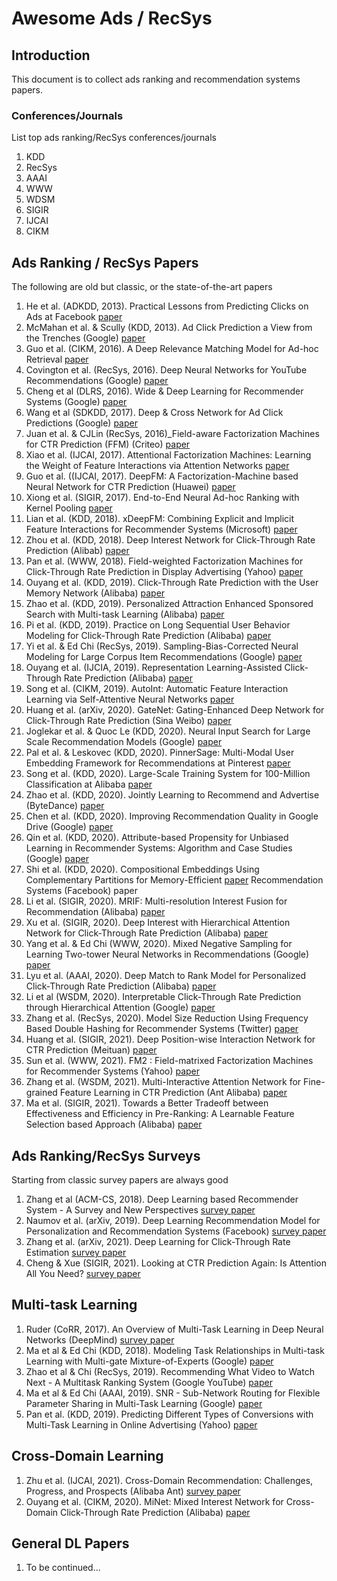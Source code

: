 # Awesome Ads / RecSys

## Introduction

This document is to collect ads ranking and recommendation systems papers.

### Conferences/Journals

List top ads ranking/RecSys conferences/journals

1. KDD
2. RecSys
3. AAAI
4. WWW
5. WDSM
6. SIGIR
7. IJCAI
8. CIKM

## Ads Ranking / RecSys Papers

The following are old but classic, or the state-of-the-art papers

1. He et al. (ADKDD, 2013). Practical Lessons from Predicting Clicks on Ads at Facebook [paper](https://research.fb.com/wp-content/uploads/2016/11/practical-lessons-from-predicting-clicks-on-ads-at-facebook.pdf)
2. McMahan et al. & Scully (KDD, 2013). Ad Click Prediction a View from the Trenches (Google) [paper](https://static.googleusercontent.com/media/research.google.com/en//pubs/archive/41159.pdf)
3. Guo et al. (CIKM, 2016). A Deep Relevance Matching Model for Ad-hoc Retrieval [paper](https://arxiv.org/pdf/1711.08611.pdf)
4. Covington et al. (RecSys, 2016). Deep Neural Networks for YouTube Recommendations (Google) [paper](https://static.googleusercontent.com/media/research.google.com/en//pubs/archive/45530.pdf)
5. Cheng et al (DLRS, 2016). Wide & Deep Learning for Recommender Systems (Google) [paper](https://arxiv.org/pdf/1606.07792.pdf)
6. Wang et al (SDKDD, 2017). Deep & Cross Network for Ad Click Predictions (Google) [paper](https://dl.acm.org/doi/pdf/10.1145/3124749.3124754)
7. Juan et al. & CJLin (RecSys, 2016)_Field-aware Factorization Machines for CTR Prediction (FFM) (Criteo) [paper](https://www.csie.ntu.edu.tw/~cjlin/papers/ffm.pdf)
8. Xiao et al. (IJCAI, 2017). Attentional Factorization Machines: Learning the Weight of Feature Interactions via Attention Networks [paper](https://www.ijcai.org/proceedings/2017/0435.pdf)
9. Guo et al. ((IJCAI, 2017). DeepFM: A Factorization-Machine based Neural Network for CTR Prediction (Huawei) [paper](https://www.ijcai.org/proceedings/2017/0239.pdf)
10. Xiong et al. (SIGIR, 2017). End-to-End Neural Ad-hoc Ranking with Kernel Pooling [paper](https://arxiv.org/pdf/1706.06613.pdf)
11. Lian et al. (KDD, 2018). xDeepFM: Combining Explicit and Implicit Feature Interactions for Recommender Systems (Microsoft) [paper](https://arxiv.org/pdf/1803.05170.pdf)
12. Zhou et al. (KDD, 2018). Deep Interest Network for Click-Through Rate Prediction (Alibab) [paper](https://arxiv.org/pdf/1706.06978.pdf)
13. Pan et al. (WWW, 2018). Field-weighted Factorization Machines for Click-Through Rate Prediction in Display Advertising (Yahoo) [paper](https://arxiv.org/pdf/1806.03514.pdf)
14. Ouyang et al. (KDD, 2019). Click-Through Rate Prediction with the User Memory Network (Alibaba) [paper](https://arxiv.org/pdf/1907.04667.pdf)
15. Zhao et al. (KDD, 2019). Personalized Attraction Enhanced Sponsored Search with Multi-task Learning (Alibaba) [paper](https://arxiv.org/pdf/1907.12375.pdf)
16. Pi et al. (KDD, 2019). Practice on Long Sequential User Behavior Modeling for Click-Through Rate Prediction (Alibaba) [paper](https://arxiv.org/pdf/1905.09248.pdf)
17. Yi et al. & Ed Chi (RecSys, 2019). Sampling-Bias-Corrected Neural Modeling for Large Corpus Item Recommendations (Google) [paper](https://storage.googleapis.com/pub-tools-public-publication-data/pdf/6c8a86c981a62b0126a11896b7f6ae0dae4c3566.pdf)
18. Ouyang et al. (IJCIA, 2019). Representation Learning-Assisted Click-Through Rate Prediction (Alibaba) [paper](https://www.ijcai.org/proceedings/2019/0634.pdf)
19. Song et al. (CIKM, 2019). AutoInt: Automatic Feature Interaction Learning via Self-Attentive Neural Networks [paper](https://arxiv.org/pdf/1810.11921.pdf)
20. Huang et al. (arXiv, 2020). GateNet: Gating-Enhanced Deep Network for Click-Through Rate Prediction (Sina Weibo) [paper](https://arxiv.org/pdf/2007.03519.pdf)
21. Joglekar et al. & Quoc Le (KDD, 2020). Neural Input Search for Large Scale Recommendation Models (Google) [paper](https://dl.acm.org/doi/pdf/10.1145/3394486.3403288)
22. Pal et al. & Leskovec (KDD, 2020). PinnerSage: Multi-Modal User Embedding Framework for Recommendations at Pinterest [paper](https://dl.acm.org/doi/pdf/10.1145/3394486.3403280)
23. Song et al. (KDD, 2020). Large-Scale Training System for 100-Million Classification at Alibaba [paper](https://dl.acm.org/doi/pdf/10.1145/3394486.3403342)
24. Zhao et al. (KDD, 2020). Jointly Learning to Recommend and Advertise (ByteDance) [paper](https://dl.acm.org/doi/pdf/10.1145/3394486.3403384)
25. Chen et al. (KDD, 2020). Improving Recommendation Quality in Google Drive (Google) [paper](https://dl.acm.org/doi/pdf/10.1145/3394486.3403341)
26. Qin et al. (KDD, 2020). Attribute-based Propensity for Unbiased Learning in Recommender Systems: Algorithm and Case Studies (Google) [paper](https://dl.acm.org/doi/pdf/10.1145/3394486.3403285)
27. Shi et al. (KDD, 2020). Compositional Embeddings Using Complementary Partitions for Memory-Efficient [paper](https://arxiv.org/pdf/1909.02107.pdf) Recommendation Systems (Facebook) paper
28. Li et al. (SIGIR, 2020). MRIF: Multi-resolution Interest Fusion for Recommendation (Alibaba) [paper](https://arxiv.org/pdf/2007.07084.pdf)
29. Xu et al. (SIGIR, 2020). Deep Interest with Hierarchical Attention Network for Click-Through Rate Prediction (Alibaba) [paper](https://arxiv.org/pdf/2005.12981.pdf)
30. Yang et al. & Ed Chi (WWW, 2020). Mixed Negative Sampling for Learning Two-tower Neural Networks in Recommendations (Google) [paper](https://storage.googleapis.com/pub-tools-public-publication-data/pdf/b9f4e78a8830fe5afcf2f0452862fb3c0d6584ea.pdf)
31. Lyu et al. (AAAI, 2020). Deep Match to Rank Model for Personalized Click-Through Rate Prediction (Alibaba) [paper](http://file///Users/bowenli0701/Downloads/5346-Article%20Text-8571-1-10-20200508.pdf)
32. Li et al (WSDM, 2020). Interpretable Click-Through Rate Prediction through Hierarchical Attention (Google) [paper](https://dl.acm.org/doi/pdf/10.1145/3336191.3371785)
33. Zhang et al. (RecSys, 2020). Model Size Reduction Using Frequency Based Double Hashing for Recommender Systems (Twitter) [paper](https://arxiv.org/pdf/2007.14523.pdf)
34. Huang et al. (SIGIR, 2021). Deep Position-wise Interaction Network for CTR Prediction (Meituan) [paper](https://arxiv.org/pdf/2106.05482.pdf)
35. Sun et al. (WWW, 2021). FM2 : Field-matrixed Factorization Machines for Recommender Systems (Yahoo) [paper](https://arxiv.org/pdf/2102.12994.pdf)
36. Zhang et al. (WSDM, 2021). Multi-Interactive Attention Network for Fine-grained Feature Learning in CTR Prediction (Ant Alibaba) [paper](https://arxiv.org/pdf/2012.06968.pdf)
37. Ma et al. (SIGIR, 2021). Towards a Better Tradeoff between Effectiveness and Efficiency in Pre-Ranking: A Learnable Feature Selection based Approach (Alibaba) [paper](https://arxiv.org/pdf/2105.07706.pdf)

## Ads Ranking/RecSys Surveys

Starting from classic survey papers are always good

1. Zhang et al (ACM-CS, 2018). Deep Learning based Recommender System - A Survey and New Perspectives [survey paper](https://arxiv.org/pdf/1707.07435.pdf)
2. Naumov et al. (arXiv, 2019). Deep Learning Recommendation Model for Personalization and Recommendation Systems (Facebook) [survey paper](https://arxiv.org/pdf/1906.00091.pdf)
3. Zhang et al. (arXiv, 2021). Deep Learning for Click-Through Rate Estimation [survey paper](https://arxiv.org/pdf/2104.10584.pdf)
4. Cheng & Xue (SIGIR, 2021). Looking at CTR Prediction Again: Is Attention All You Need? [survey paper](https://arxiv.org/pdf/2105.05563.pdf)

## Multi-task Learning

1. Ruder (CoRR, 2017). An Overview of Multi-Task Learning in Deep Neural Networks (DeepMind) [survey paper](https://arxiv.org/pdf/1706.05098.pdf)
2. Ma et al & Ed Chi (KDD, 2018). Modeling Task Relationships in Multi-task Learning with Multi-gate Mixture-of-Experts (Google) [paper](https://dl.acm.org/doi/pdf/10.1145/3219819.3220007)
3. Zhao et al & Chi (RecSys, 2019). Recommending What Video to Watch Next - A Multitask Ranking System (Google YouTube) [paper](https://daiwk.github.io/assets/youtube-multitask.pdf)
4. Ma et al & Ed Chi (AAAI, 2019). SNR - Sub-Network Routing for Flexible Parameter Sharing in Multi-Task Learning (Google) [paper](https://ojs.aaai.org//index.php/AAAI/article/view/3788)
5. Pan et al. (KDD, 2019). Predicting Different Types of Conversions with Multi-Task Learning in Online Advertising (Yahoo) [paper](https://arxiv.org/pdf/1907.10235.pdf)

## Cross-Domain Learning

1. Zhu et al. (IJCAI, 2021). Cross-Domain Recommendation: Challenges, Progress, and Prospects (Alibaba Ant) [survey paper](https://arxiv.org/pdf/2103.01696.pdf)
2. Ouyang et al. (CIKM, 2020). MiNet: Mixed Interest Network for Cross-Domain Click-Through Rate Prediction (Alibaba) [paper](https://arxiv.org/pdf/2008.02974.pdf)

## General DL Papers

1. To be continued...

